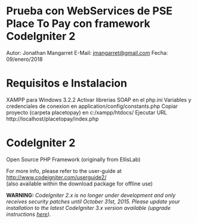 # Prueba con WebServices de PSE Place To Pay con framework CodeIgniter 2
Autor: Jonathan Mangarret
E-Mail: jmangarret@gmail.com
Fecha: 09/enero/2018

# Requisitos e Instalacion
XAMPP para Windows 3.2.2
Activar librerias SOAP en el php.ini
Variables y credenciales de conexion en application/config/constants.php
Copiar proyecto (carpeta placetopay) en c:/xampp/htdocs/
Ejecutar URL http://localhost/placetopay/index.php

# CodeIgniter 2
Open Source PHP Framework (originally from EllisLab)

For more info, please refer to the user-guide at http://www.codeigniter.com/userguide2/  
(also available within the download package for offline use)

**WARNING:** *CodeIgniter 2.x is no longer under development and only receives security patches until October 31st, 2015.
Please update your installation to the latest CodeIgniter 3.x version available
(upgrade instructions [here](http://www.codeigniter.com/userguide3/installation/upgrade_300.html)).*

